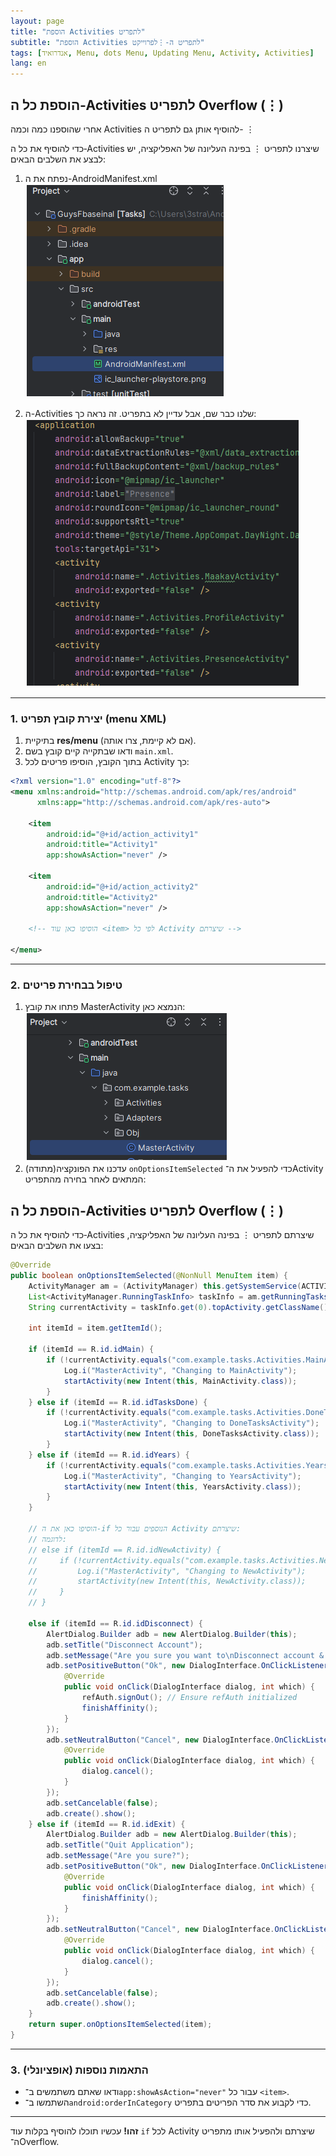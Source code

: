 ```yaml
---
layout: page
title: "הוספת Activities לתפריט"
subtitle: "הוספת Activities לתפריט ה-⋮לפרוייקט"
tags: [אנדרואיד, Menu, dots Menu, Updating Menu, Activity, Activities]
lang: en
---
```




## הוספת כל ה‑Activities לתפריט Overflow (⋮)
אחרי שהוספנו כמה וכמה Activities להוסיף אותן גם לתפריט ה- ⋮

כדי להוסיף את כל ה‑Activities שיצרנו לתפריט ⋮ בפינה העליונה של האפליקציה, יש לבצע את השלבים הבאים:

1. נפתח את ה-AndroidManifest.xml
    ![alt text](image-4.png)

1. ה-Activities שלנו כבר שם, אבל עדיין לא בתפריט. זה נראה כך:
    ![alt text](image-5.png)

---

### 1. יצירת קובץ תפריט (menu XML)

1. בתיקיית **res/menu** (אם לא קיימת, צרו אותה).
2. ודאו שבתקייה קיים קובץ בשם `main.xml`.
3. בתוך הקובץ, הוסיפו פריטים לכל Activity כך:

```xml
<?xml version="1.0" encoding="utf-8"?>
<menu xmlns:android="http://schemas.android.com/apk/res/android"
      xmlns:app="http://schemas.android.com/apk/res-auto">

    <item
        android:id="@+id/action_activity1"
        android:title="Activity1"
        app:showAsAction="never" />

    <item
        android:id="@+id/action_activity2"
        android:title="Activity2"
        app:showAsAction="never" />

    <!-- הוסיפו כאן עוד <item> לפי כל Activity שיצרתם -->

</menu>
```

---

### 2. טיפול בבחירת פריטים

1. פתחו את קובץ MasterActivity הנמצא כאן:
    ![alt text](image-6.png)
1. עדכנו את הפונקציה(מתודה) `onOptionsItemSelected` כדי להפעיל את ה־Activity המתאים לאחר בחירה מהתפריט:
## הוספת כל ה‑Activities לתפריט Overflow (⋮)

כדי להוסיף את כל ה‑Activities שיצרתם לתפריט ⋮ בפינה העליונה של האפליקציה, בצעו את השלבים הבאים:

```java
@Override
public boolean onOptionsItemSelected(@NonNull MenuItem item) {
    ActivityManager am = (ActivityManager) this.getSystemService(ACTIVITY_SERVICE);
    List<ActivityManager.RunningTaskInfo> taskInfo = am.getRunningTasks(1);
    String currentActivity = taskInfo.get(0).topActivity.getClassName(); // Be cautious: deprecated for third-party apps

    int itemId = item.getItemId();

    if (itemId == R.id.idMain) {
        if (!currentActivity.equals("com.example.tasks.Activities.MainActivity")) {
            Log.i("MasterActivity", "Changing to MainActivity");
            startActivity(new Intent(this, MainActivity.class));
        }
    } else if (itemId == R.id.idTasksDone) {
        if (!currentActivity.equals("com.example.tasks.Activities.DoneTasksActivity")) {
            Log.i("MasterActivity", "Changing to DoneTasksActivity");
            startActivity(new Intent(this, DoneTasksActivity.class));
        }
    } else if (itemId == R.id.idYears) {
        if (!currentActivity.equals("com.example.tasks.Activities.YearsActivity")) {
            Log.i("MasterActivity", "Changing to YearsActivity");
            startActivity(new Intent(this, YearsActivity.class));
        }
    }

    // הוסיפו כאן את ה-if הנוספים עבור כל Activity שיצרתם:
    // לדוגמה:
    // else if (itemId == R.id.idNewActivity) {
    //     if (!currentActivity.equals("com.example.tasks.Activities.NewActivity")) {
    //         Log.i("MasterActivity", "Changing to NewActivity");
    //         startActivity(new Intent(this, NewActivity.class));
    //     }
    // }

    else if (itemId == R.id.idDisconnect) {
        AlertDialog.Builder adb = new AlertDialog.Builder(this);
        adb.setTitle("Disconnect Account");
        adb.setMessage("Are you sure you want to\nDisconnect account & Exit?");
        adb.setPositiveButton("Ok", new DialogInterface.OnClickListener() {
            @Override
            public void onClick(DialogInterface dialog, int which) {
                refAuth.signOut(); // Ensure refAuth initialized
                finishAffinity();
            }
        });
        adb.setNeutralButton("Cancel", new DialogInterface.OnClickListener() {
            @Override
            public void onClick(DialogInterface dialog, int which) {
                dialog.cancel();
            }
        });
        adb.setCancelable(false);
        adb.create().show();
    } else if (itemId == R.id.idExit) {
        AlertDialog.Builder adb = new AlertDialog.Builder(this);
        adb.setTitle("Quit Application");
        adb.setMessage("Are you sure?");
        adb.setPositiveButton("Ok", new DialogInterface.OnClickListener() {
            @Override
            public void onClick(DialogInterface dialog, int which) {
                finishAffinity();
            }
        });
        adb.setNeutralButton("Cancel", new DialogInterface.OnClickListener() {
            @Override
            public void onClick(DialogInterface dialog, int which) {
                dialog.cancel();
            }
        });
        adb.setCancelable(false);
        adb.create().show();
    }
    return super.onOptionsItemSelected(item);
}
```

---

### 3. התאמות נוספות (אופציונלי)

* ודאו שאתם משתמשים ב־`app:showAsAction="never"` עבור כל `<item>`.
* השתמשו ב־`android:orderInCategory` כדי לקבוע את סדר הפריטים בתפריט.

---

**זהו!** עכשיו תוכלו להוסיף בקלות עוד `if` לכל Activity שיצרתם ולהפעיל אותו מתפריט ה־Overflow.
